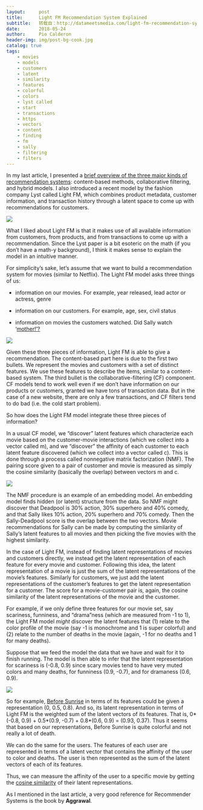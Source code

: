 ```yaml
---
layout:     post
title:      Light FM Recommendation System Explained
subtitle:   转载自：http://datameetsmedia.com/light-fm-recommendation-system-explained/
date:       2018-05-24
author:     Pio Calderon
header-img: img/post-bg-cook.jpg
catalog: true
tags:
    - movies
    - models
    - customers
    - latent
    - similarity
    - features
    - colorful
    - colors
    - lyst called
    - start
    - transactions
    - https
    - vectors
    - content
    - finding
    - fm
    - sally
    - filtering
    - filters
---
```






In my last article, I presented a [brief overview of the three major kinds of recommendation systems](http://datameetsmedia.com/an-overview-of-recommendation-systems): content-based methods, collaborative filtering, and hybrid models. I also introduced a recent model by the fashion company Lyst called Light FM, which combines product metadata, customer information, and transaction history through a latent space to come up with recommendations for customers.

![](https://i1.wp.com/datameetsmedia.com/wp-content/uploads/2018/05/lightfm.png?resize=800%2C537)


What I liked about Light FM is that it makes use of all available information from customers, from products, and from transactions to come up with a recommendation. Since the Lyst paper is a bit esoteric on the math (if you don’t have a math-y background), I think it makes sense to explain the model in an intuitive manner.

For simplicity’s sake, let’s assume that we want to build a recommendation system for movies (similar to Netflix). The Light FM model asks three things of us:

- information on our movies. For example, year released, lead actor or actress, genre

- information on our customers. For example, age, sex, civil status

- information on movies the customers watched. Did Sally watch ‘[mother!’?](http://datameetsmedia.com/pregnancy-double-feature-prevenge-2016-and-mother-2017)


![](https://i0.wp.com/datameetsmedia.com/wp-content/uploads/2018/05/mother_intl_uk-quad_sept15_s.jpg?resize=800%2C450)


Given these three pieces of information, Light FM is able to give a recommendation. The content-based part here is due to the first two bullets. We represent the movies and customers with a set of distinct features. We use these features to describe the items, similar to a content-based system. The third bullet is the collaborative-filtering (CF) component. CF models tend to work well even if we don’t have information on our products or customers, granted we have tons of transaction data. But in the case of a new website, there are only a few transactions, and CF filters tend to do bad (i.e. the cold start problem).

So how does the Light FM model integrate these three pieces of information?

In a usual CF model, we “discover” latent features which characterize each movie based on the customer-movie interactions (which we collect into a vector called m), and we “discover” the affinity of each customer to each latent feature discovered (which we collect into a vector called c). This is done through a process called nonnegative matrix factorization (NMF). The pairing score given to a pair of customer and movie is measured as simply the cosine similarity (basically the overlap) between vectors m and c.

![](https://i2.wp.com/datameetsmedia.com/wp-content/uploads/2018/05/33b2ca74-0cc1-11e8-ba67-a8387f729390.jpeg?resize=800%2C450)






The NMF procedure is an example of an embedding model. An embedding model finds hidden (or latent) structure from the data. So NMF might discover that Deadpool is 30% action, 30% superhero and 40% comedy, and that Sally likes 10% action, 20% superhero and 70% comedy. Then the Sally-Deadpool score is the overlap between the two vectors. Movie recommendations for Sally can be made by computing the similarity of Sally’s latent features to all movies and then picking the five movies with the highest similarity.

In the case of Light FM, instead of finding latent representations of movies and customers directly, we instead get the latent representation of each feature for every movie and customer. Following this idea, the latent representation of a movie is just the sum of the latent representations of the movie’s features. Similarly for customers, we just add the latent representations of the customer’s features to get the latent representation for a customer. The score for a movie-customer pair is, again, the cosine similarity of the latent representations of the movie and the customer.

For example, if we only define three features for our movie set, say scariness, funniness, and “drama”ness (which are measured from -1 to 1), the Light FM model *might* discover the latent features that (1) relate to the color profile of the movie (say -1 is monochrome and 1 is super colorful) and (2) relate to the number of deaths in the movie (again, -1 for no deaths and 1 for many deaths).

Suppose that we feed the model the data that we have and wait for it to finish running. The model is then able to infer that the latent representation for scariness is (-0.8, 0.9) since scary movies tend to have very muted colors and many deaths, for funniness (0.9, -0.7), and for dramaness (0.6, 0.9).

![](https://i2.wp.com/datameetsmedia.com/wp-content/uploads/2018/03/56f68c89-bf78-4b6b-a1e2-dea48bf40944-before-sunrise.png?resize=800%2C480)


So for example, [Before Sunrise](http://datameetsmedia.com/jesse-or-celine-text-classification-on-before-sunrise-dialog-part-i) in terms of its features could be given a representation (0, 0.5, 0.8). And so, its latent representation in terms of Light FM is the weighted sum of the latent vectors of its features. That is, 0*(-0.8, 0.9) + 0.5*(0.9, -0.7) + 0.8*(0.6, 0.9) = (0.93, 0.37). Thus it seems that based on our representations, Before Sunrise is quite colorful and not really a lot of death.

We can do the same for the users. The features of each user are represented in terms of a latent vector that contains the affinity of the user to color and deaths. The user is then represented as the sum of the latent vectors of each of its features.

Thus, we can measure the affinity of the user to a specific movie by getting the [cosine similarity](http://datameetsmedia.com/bag-of-words-tf-idf-explained) of their latent representations.


As I mentioned in the last article, a very good reference for Recommender Systems is the book by **Aggrawal**.





 

